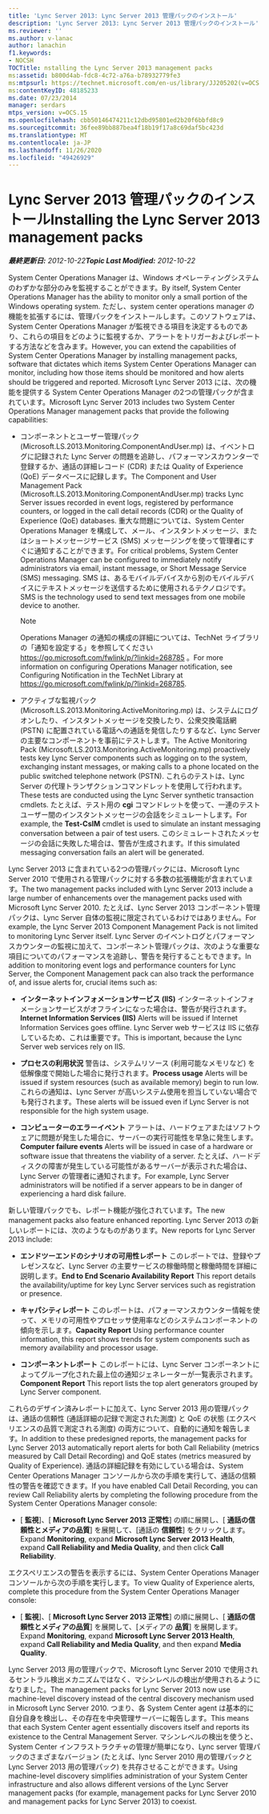 ```yaml
---
title: 'Lync Server 2013: Lync Server 2013 管理パックのインストール'
description: 'Lync Server 2013: Lync Server 2013 管理パックのインストール'
ms.reviewer: ''
ms.author: v-lanac
author: lanachin
f1.keywords:
- NOCSH
TOCTitle: nstalling the Lync Server 2013 management packs
ms:assetid: b800d4ab-fdc8-4c72-a76a-b78932779fe3
ms:mtpsurl: https://technet.microsoft.com/en-us/library/JJ205202(v=OCS.15)
ms:contentKeyID: 48185233
ms.date: 07/23/2014
manager: serdars
mtps_version: v=OCS.15
ms.openlocfilehash: cbb50146474211c12dbd95801ed2b20f6bbfd8c9
ms.sourcegitcommit: 36fee89bb887bea4f18b19f17a8c69daf5bc423d
ms.translationtype: MT
ms.contentlocale: ja-JP
ms.lasthandoff: 11/26/2020
ms.locfileid: "49426929"
---
```

# <a name="installing-the-lync-server-2013-management-packs"></a><span data-ttu-id="97b2d-103">Lync Server 2013 管理パックのインストール</span><span class="sxs-lookup"><span data-stu-id="97b2d-103">Installing the Lync Server 2013 management packs</span></span>

<div data-xmlns="http://www.w3.org/1999/xhtml">

<div class="topic" data-xmlns="http://www.w3.org/1999/xhtml" data-msxsl="urn:schemas-microsoft-com:xslt" data-cs="https://msdn.microsoft.com/">

<div data-asp="https://msdn2.microsoft.com/asp">



</div>

<div id="mainSection">

<div id="mainBody"><span data-ttu-id="97b2d-104">

<span> </span></span><span class="sxs-lookup"><span data-stu-id="97b2d-104">

<span> </span></span></span>

<span data-ttu-id="97b2d-105">_**最終更新日:** 2012-10-22_</span><span class="sxs-lookup"><span data-stu-id="97b2d-105">_**Topic Last Modified:** 2012-10-22_</span></span>

<span data-ttu-id="97b2d-106">System Center Operations Manager は、Windows オペレーティングシステムのわずかな部分のみを監視することができます。</span><span class="sxs-lookup"><span data-stu-id="97b2d-106">By itself, System Center Operations Manager has the ability to monitor only a small portion of the Windows operating system.</span></span> <span data-ttu-id="97b2d-107">ただし、system center operations manager の機能を拡張するには、管理パックをインストールします。このソフトウェアは、System Center Operations Manager が監視できる項目を決定するものであり、これらの項目をどのように監視するか、アラートをトリガーおよびレポートする方法などを含みます。</span><span class="sxs-lookup"><span data-stu-id="97b2d-107">However, you can extend the capabilities of System Center Operations Manager by installing management packs, software that dictates which items System Center Operations Manager can monitor, including how those items should be monitored and how alerts should be triggered and reported.</span></span> <span data-ttu-id="97b2d-108">Microsoft Lync Server 2013 には、次の機能を提供する System Center Operations Manager の2つの管理パックが含まれています。</span><span class="sxs-lookup"><span data-stu-id="97b2d-108">Microsoft Lync Server 2013 includes two System Center Operations Manager management packs that provide the following capabilities:</span></span>

  - <span data-ttu-id="97b2d-109">コンポーネントとユーザー管理パック (Microsoft.LS.2013.Monitoring.ComponentAndUser.mp) は、イベントログに記録された Lync Server の問題を追跡し、パフォーマンスカウンターで登録するか、通話の詳細レコード (CDR) または Quality of Experience (QoE) データベースに記録します。</span><span class="sxs-lookup"><span data-stu-id="97b2d-109">The Component and User Management Pack (Microsoft.LS.2013.Monitoring.ComponentAndUser.mp) tracks Lync Server issues recorded in event logs, registered by performance counters, or logged in the call detail records (CDR) or the Quality of Experience (QoE) databases.</span></span> <span data-ttu-id="97b2d-110">重大な問題については、System Center Operations Manager を構成して、メール、インスタントメッセージ、またはショートメッセージサービス (SMS) メッセージングを使って管理者にすぐに通知することができます。</span><span class="sxs-lookup"><span data-stu-id="97b2d-110">For critical problems, System Center Operations Manager can be configured to immediately notify administrators via email, instant message, or Short Message Service (SMS) messaging.</span></span> <span data-ttu-id="97b2d-111">SMS は、あるモバイルデバイスから別のモバイルデバイスにテキストメッセージを送信するために使用されるテクノロジです。</span><span class="sxs-lookup"><span data-stu-id="97b2d-111">SMS is the technology used to send text messages from one mobile device to another.</span></span>
    
    <div>
    

    > [!NOTE]  
    > <span data-ttu-id="97b2d-112">Operations Manager の通知の構成の詳細については、TechNet ライブラリの「通知を設定する」を参照してください <A class=uri href="https://go.microsoft.com/fwlink/p/?linkid=268785">https://go.microsoft.com/fwlink/p/?linkid=268785</A> 。</span><span class="sxs-lookup"><span data-stu-id="97b2d-112">For more information on configuring Operations Manager notification, see Configuring Notification in the TechNet Library at <A class=uri href="https://go.microsoft.com/fwlink/p/?linkid=268785">https://go.microsoft.com/fwlink/p/?linkid=268785</A>.</span></span>

    
    </div>

  - <span data-ttu-id="97b2d-113">アクティブな監視パック (Microsoft.LS.2013.Monitoring.ActiveMonitoring.mp) は、システムにログオンしたり、インスタントメッセージを交換したり、公衆交換電話網 (PSTN) に配置されている電話への通話を発信したりするなど、Lync Server の主要なコンポーネントを事前にテストします。</span><span class="sxs-lookup"><span data-stu-id="97b2d-113">The Active Monitoring Pack (Microsoft.LS.2013.Monitoring.ActiveMonitoring.mp) proactively tests key Lync Server components such as logging on to the system, exchanging instant messages, or making calls to a phone located on the public switched telephone network (PSTN).</span></span> <span data-ttu-id="97b2d-114">これらのテストは、Lync Server の代理トランザクションコマンドレットを使用して行われます。</span><span class="sxs-lookup"><span data-stu-id="97b2d-114">These tests are conducted using the Lync Server synthetic transaction cmdlets.</span></span> <span data-ttu-id="97b2d-115">たとえば、テスト用の **cgi** コマンドレットを使って、一連のテストユーザー間のインスタントメッセージの会話をシミュレートします。</span><span class="sxs-lookup"><span data-stu-id="97b2d-115">For example, the **Test-CsIM** cmdlet is used to simulate an instant messaging conversation between a pair of test users.</span></span> <span data-ttu-id="97b2d-116">このシミュレートされたメッセージの会話に失敗した場合は、警告が生成されます。</span><span class="sxs-lookup"><span data-stu-id="97b2d-116">If this simulated messaging conversation fails an alert will be generated.</span></span>

<span data-ttu-id="97b2d-117">Lync Server 2013 に含まれている2つの管理パックには、Microsoft Lync Server 2010 で使用される管理パックに対する多数の拡張機能が含まれています。</span><span class="sxs-lookup"><span data-stu-id="97b2d-117">The two management packs included with Lync Server 2013 include a large number of enhancements over the management packs used with Microsoft Lync Server 2010.</span></span> <span data-ttu-id="97b2d-118">たとえば、Lync Server 2013 コンポーネント管理パックは、Lync Server 自体の監視に限定されているわけではありません。</span><span class="sxs-lookup"><span data-stu-id="97b2d-118">For example, the Lync Server 2013 Component Management Pack is not limited to monitoring Lync Server itself.</span></span> <span data-ttu-id="97b2d-119">Lync Server のイベントログとパフォーマンスカウンターの監視に加えて、コンポーネント管理パックは、次のような重要な項目についてのパフォーマンスを追跡し、警告を発行することもできます。</span><span class="sxs-lookup"><span data-stu-id="97b2d-119">In addition to monitoring event logs and performance counters for Lync Server, the Component Management pack can also track the performance of, and issue alerts for, crucial items such as:</span></span>

  - <span data-ttu-id="97b2d-120">**インターネットインフォメーションサービス (IIS)**   インターネットインフォメーションサービスがオフラインになった場合は、警告が発行されます。</span><span class="sxs-lookup"><span data-stu-id="97b2d-120">**Internet Information Services (IIS)**   Alerts will be issued if Internet Information Services goes offline.</span></span> <span data-ttu-id="97b2d-121">Lync Server web サービスは IIS に依存しているため、これは重要です。</span><span class="sxs-lookup"><span data-stu-id="97b2d-121">This is important, because the Lync Server web services rely on IIS.</span></span>

  - <span data-ttu-id="97b2d-122">**プロセスの利用状況**   警告は、システムリソース (利用可能なメモリなど) を低解像度で開始した場合に発行されます。</span><span class="sxs-lookup"><span data-stu-id="97b2d-122">**Process usage**   Alerts will be issued if system resources (such as available memory) begin to run low.</span></span> <span data-ttu-id="97b2d-123">これらの通知は、Lync Server が高いシステム使用を担当していない場合でも発行されます。</span><span class="sxs-lookup"><span data-stu-id="97b2d-123">These alerts will be issued even if Lync Server is not responsible for the high system usage.</span></span>

  - <span data-ttu-id="97b2d-124">**コンピューターのエラーイベント**   アラートは、ハードウェアまたはソフトウェアに問題が発生した場合に、サーバーの実行可能性を早急に発生します。</span><span class="sxs-lookup"><span data-stu-id="97b2d-124">**Computer failure events**   Alerts will be issued in case of a hardware or software issue that threatens the viability of a server.</span></span> <span data-ttu-id="97b2d-125">たとえば、ハードディスクの障害が発生している可能性があるサーバーが表示された場合は、Lync Server の管理者に通知されます。</span><span class="sxs-lookup"><span data-stu-id="97b2d-125">For example, Lync Server administrators will be notified if a server appears to be in danger of experiencing a hard disk failure.</span></span>

<span data-ttu-id="97b2d-126">新しい管理パックでも、レポート機能が強化されています。</span><span class="sxs-lookup"><span data-stu-id="97b2d-126">The new management packs also feature enhanced reporting.</span></span> <span data-ttu-id="97b2d-127">Lync Server 2013 の新しいレポートには、次のようなものがあります。</span><span class="sxs-lookup"><span data-stu-id="97b2d-127">New reports for Lync Server 2013 include:</span></span>

  - <span data-ttu-id="97b2d-128">**エンドツーエンドのシナリオの可用性レポート**   このレポートでは、登録やプレゼンスなど、Lync Server の主要サービスの稼働時間と稼働時間を詳細に説明します。</span><span class="sxs-lookup"><span data-stu-id="97b2d-128">**End to End Scenario Availability Report**   This report details the availability/uptime for key Lync Server services such as registration or presence.</span></span>

  - <span data-ttu-id="97b2d-129">**キャパシティレポート**   このレポートは、パフォーマンスカウンター情報を使って、メモリの可用性やプロセッサ使用率などのシステムコンポーネントの傾向を示します。</span><span class="sxs-lookup"><span data-stu-id="97b2d-129">**Capacity Report**   Using performance counter information, this report shows trends for system components such as memory availability and processor usage.</span></span>

  - <span data-ttu-id="97b2d-130">**コンポーネントレポート**   このレポートには、Lync Server コンポーネントによってグループ化された最上位の通知ジェネレーターが一覧表示されます。</span><span class="sxs-lookup"><span data-stu-id="97b2d-130">**Component Report**   This report lists the top alert generators grouped by Lync Server component.</span></span>

<span data-ttu-id="97b2d-131">これらのデザイン済みレポートに加えて、Lync Server 2013 用の管理パックは、通話の信頼性 (通話詳細の記録で測定された測度) と QoE の状態 (エクスペリエンスの品質で測定される測度) の両方について、自動的に通知を報告します。</span><span class="sxs-lookup"><span data-stu-id="97b2d-131">In addition to these predesigned reports, the management packs for Lync Server 2013 automatically report alerts for both Call Reliability (metrics measured by Call Detail Recording) and QoE states (metrics measured by Quality of Experience).</span></span> <span data-ttu-id="97b2d-132">通話の詳細記録を有効にしている場合は、System Center Operations Manager コンソールから次の手順を実行して、通話の信頼性の警告を確認できます。</span><span class="sxs-lookup"><span data-stu-id="97b2d-132">If you have enabled Call Detail Recording, you can review Call Reliability alerts by completing the following procedure from the System Center Operations Manager console:</span></span>

  - <span data-ttu-id="97b2d-133">[ **監視**]、[ **Microsoft Lync Server 2013 正常性**] の順に展開し、[ **通話の信頼性とメディアの品質**] を展開して、[通話の **信頼性**] をクリックします。</span><span class="sxs-lookup"><span data-stu-id="97b2d-133">Expand **Monitoring**, expand **Microsoft Lync Server 2013 Health**, expand **Call Reliability and Media Quality**, and then click **Call Reliability**.</span></span>

<span data-ttu-id="97b2d-134">エクスペリエンスの警告を表示するには、System Center Operations Manager コンソールから次の手順を実行します。</span><span class="sxs-lookup"><span data-stu-id="97b2d-134">To view Quality of Experience alerts, complete this procedure from the System Center Operations Manager console:</span></span>

  - <span data-ttu-id="97b2d-135">[ **監視**]、[ **Microsoft Lync Server 2013 正常性**] の順に展開し、[ **通話の信頼性とメディアの品質**] を展開して、[メディアの **品質**] を展開します。</span><span class="sxs-lookup"><span data-stu-id="97b2d-135">Expand **Monitoring**, expand **Microsoft Lync Server 2013 Health**, expand **Call Reliability and Media Quality**, and then expand **Media Quality**.</span></span>

<span data-ttu-id="97b2d-136">Lync Server 2013 用の管理パックで、Microsoft Lync Server 2010 で使用されるセントラル検出メカニズムではなく、マシンレベルの検出が使用されるようになりました。</span><span class="sxs-lookup"><span data-stu-id="97b2d-136">The management packs for Lync Server 2013 now use machine-level discovery instead of the central discovery mechanism used in Microsoft Lync Server 2010.</span></span> <span data-ttu-id="97b2d-137">つまり、各 System Center agent は基本的に自分自身を検出し、その存在を中央管理サーバーに報告します。</span><span class="sxs-lookup"><span data-stu-id="97b2d-137">This means that each System Center agent essentially discovers itself and reports its existence to the Central Management Server.</span></span> <span data-ttu-id="97b2d-138">マシンレベルの検出を使うと、System Center インフラストラクチャの管理が簡単になり、Lync server 管理パックのさまざまなバージョン (たとえば、lync Server 2010 用の管理パックと Lync Server 2013 用の管理パック) を共存させることができます。</span><span class="sxs-lookup"><span data-stu-id="97b2d-138">Using machine-level discovery simplifies administration of your System Center infrastructure and also allows different versions of the Lync Server management packs (for example, management packs for Lync Server 2010 and management packs for Lync Server 2013) to coexist.</span></span>

<span data-ttu-id="97b2d-139"></div>

<span> </span>

</div>

</div>

</span><span class="sxs-lookup"><span data-stu-id="97b2d-139"></div>

<span> </span>

</div>

</div>

</span></span></div>

